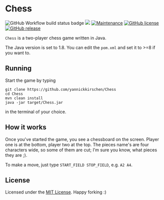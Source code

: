 # Chess

![GitHub Workflow build status badge](https://github.com/yannickkirschen/chess/workflows/Maven%20clean%20install/badge.svg)
[![](https://api.dependabot.com/badges/status?host=github&repo=yannickkirschen/chess)](https://dependabot.com)
[![Maintenance](https://img.shields.io/badge/Maintained%3F-yes-green.svg)](https://github.com/yannickkirschen/chess/graphs/commit-activity)
[![GitHub license](https://img.shields.io/github/license/yannickkirschen/chess.svg)](https://github.com/yannickkirschen/chess/blob/master/LICENSE)
[![GitHub release](https://img.shields.io/github/release/yannickkirschen/chess.svg)](https://github.com/yannickkirschen/chess/releases/)

`Chess` is a two-player chess game written in Java.

The Java version is set to 1.8. You can edit the `pom.xml` and set it to >=8 if you want to.

## Running

Start the game by typing

```
git clone https://github.com/yannickkirschen/Chess
cd Chess
mvn clean install
java -jar target/Chess.jar
```

in the terminal of your choice.

## How it works

Once you've started the game, you see a chessboard on the screen. Player one is at the bottom, player two at the top. The pieces name's are four characters
wide, so some of them are cut; I'm sure you know, what pieces they are ;).

To make a move, just type `START_FIELD STOP_FIELD`, e.g. `A2 A4`.

## License

Licensed under the [MIT License](https://github.com/yannickkirschen/chess****/blob/master/LICENSE).
Happy forking :)
